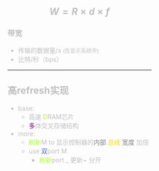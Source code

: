  <span style="color: silver;">

<div style="float: left; width: 64%; padding: 1%;">

##  <span style="color: silver;">$$W = R × d × f$$

###  <span style="color: silver;">带宽
   - 传输的数据量/s <span style="font-size: 12px;"> (在显示系统中)</span>
   - 比特/秒（bps）

---

##  <span style="color: silver;">高refresh实现

- base:
  - 高速 <span style="color: GreenYellow;">D</span>RAM芯片
  - <span style="color: purple;">多</span>体交叉存储结构
- more:
  -  <span style="color: GreenYellow;">刷新</span>M to 显示控制器的<span style="color: gray;">内部</span> <span style="color: Gold;">总线</span> <span style="color: gray;">宽度</span> 加倍
  - use <span style="color: RoyalBlue;">双</span>port M
    -  <span style="color: GreenYellow;">刷新</span>port _ 更新~ 分开


</div>
<div style="float: right; width: 26%; padding: 1%;">



</div>
<div style="clear: both;"></div>